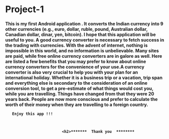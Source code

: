 # Project-1

<h4>This is my first Android application . It converts the Indian currency into 9 other currencies (e.g., euro, dollar, ruble, pound, Australian dollar, Canadian dollar, dinar, yen, bitcoin). I hope that this application will be useful to you. A good currency converter is necessary to fetch success in the trading with currencies. With the advent of internet, nothing is impossible in this world, and no information is unbelievable. Many sites are paid, while free online currency converters are in galore as well. Here are listed a few benefits that you may prefer to know about online currency converters for the convenience of your use.A currency converter is also very crucial to help you with your plan for an international holiday. Whether it is a business trip or a vacation, trip span and everything else is secondary to the consideration of an online conversion tool, to get a pre-estimate of what things would cost you, while you are travelling. Things have changed from that they were 20 years back. People are now more conscious and prefer to calculate the worth of their money when they are travelling to a foreign country.

       Enjoy this app !!!                                                 



                             <h2>*******  Thank you  ********
